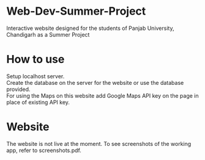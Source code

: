 # Web-Dev-Summer-Project
Interactive website designed for the students of Panjab University, Chandigarh as a Summer Project

# How to use
Setup localhost server. <br />
Create the database on the server for the website or use the database provided. <br />
For using the Maps on this website add Google Maps API key on the page in place of existing API key. <br />

# Website
The website is not live at the moment. To see screenshots of the working app, refer to screenshots.pdf.
